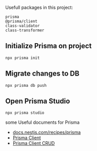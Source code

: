 Usefull packages in this project:
    
    prisma
    @prisma/client
    class-validator
    class-transformer
 
 ## Initialize Prisma on project

 `npx prisma init`
 
 ## Migrate changes to DB

 `npx prisma db push`
 
 ## Open Prisma Studio

 `npx prisma studio`

 some Useful documents for Prisma 

 * [docs.nestjs.com/recipes/prisma](https://docs.nestjs.com/recipes/prisma)
 * [Prisma Client](https://www.prisma.io/docs/concepts/components/prisma-client)
 * [Prisma Client CRUD](https://www.prisma.io/docs/concepts/components/prisma-client/crud)